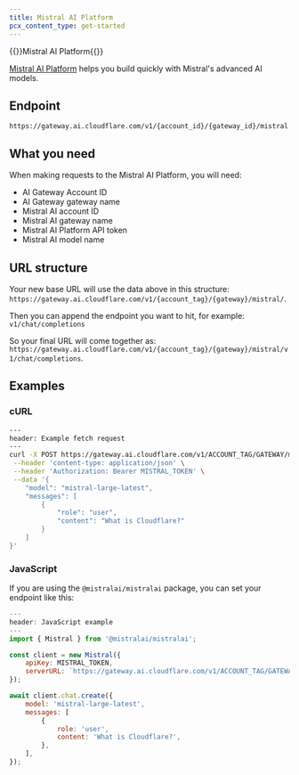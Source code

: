 ```yaml
---
title: Mistral AI Platform
pcx_content_type: get-started
---
```


{{<heading-pill style="beta">}}Mistral AI Platform{{</heading-pill>}}

[Mistral AI Platform](https://mistral.ai) helps you build quickly with Mistral's advanced AI models.

## Endpoint

`https://gateway.ai.cloudflare.com/v1/{account_id}/{gateway_id}/mistral`

## What you need

When making requests to the Mistral AI Platform, you will need:

- AI Gateway Account ID
- AI Gateway gateway name
- Mistral AI account ID
- Mistral AI gateway name
- Mistral AI Platform API token
- Mistral AI model name

## URL structure

Your new base URL will use the data above in this structure: `https://gateway.ai.cloudflare.com/v1/{account_tag}/{gateway}/mistral/`.

Then you can append the endpoint you want to hit, for example: `v1/chat/completions`

So your final URL will come together as: `https://gateway.ai.cloudflare.com/v1/{account_tag}/{gateway}/mistral/v1/chat/completions`.

## Examples

### cURL

```bash
---
header: Example fetch request
---
curl -X POST https://gateway.ai.cloudflare.com/v1/ACCOUNT_TAG/GATEWAY/mistral/v1/chat/completions \
 --header 'content-type: application/json' \
 --header 'Authorization: Bearer MISTRAL_TOKEN' \
 --data '{
    "model": "mistral-large-latest",
    "messages": [
        {
            "role": "user",
            "content": "What is Cloudflare?"
        }
    ]
}'
```

### JavaScript

If you are using the `@mistralai/mistralai` package, you can set your endpoint like this:

```js
---
header: JavaScript example
---
import { Mistral } from '@mistralai/mistralai';

const client = new Mistral({
    apiKey: MISTRAL_TOKEN,
    serverURL: `https://gateway.ai.cloudflare.com/v1/ACCOUNT_TAG/GATEWAY/mistral`,
});

await client.chat.create({
    model: 'mistral-large-latest',
    messages: [
        {
            role: 'user',
            content: 'What is Cloudflare?',
        },
    ],
});
```
